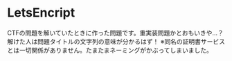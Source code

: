 # LetsEncript
CTFの問題を解いていたときに作った問題です。重実装問題かとおもいきや...？
解けた人は問題タイトルの文字列の意味が分かるはず！
※同名の証明書サービスとは一切関係がありません。たまたまネーミングがかぶってしまいました。
